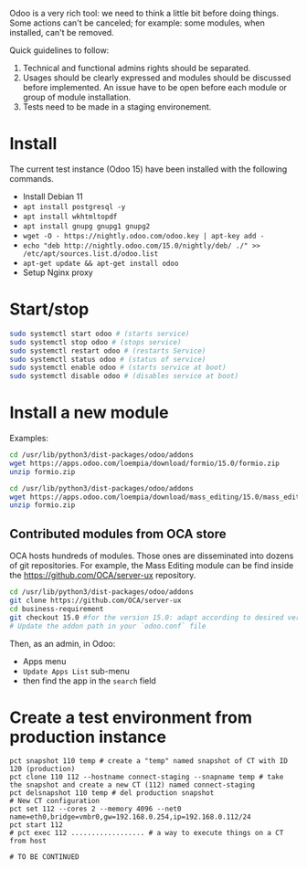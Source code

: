 Odoo is a very rich tool: we need to think a little bit before doing things.
Some actions can't be canceled; for example: some modules, when installed, can't be removed.
 
Quick guidelines to follow:
1. Technical and functional admins rights should be separated.
2. Usages should be clearly expressed and modules should be discussed before implemented. An issue have to be open before each module or group of module installation.
3. Tests need to be made in a staging environement.


# Install

The current test instance (Odoo 15) have been installed with the following commands.

* Install Debian 11
* `apt install postgresql -y`
* `apt install wkhtmltopdf`
* `apt install gnupg gnupg1 gnupg2`
* `wget -O - https://nightly.odoo.com/odoo.key | apt-key add -`
* `echo "deb http://nightly.odoo.com/15.0/nightly/deb/ ./" >> /etc/apt/sources.list.d/odoo.list`
* `apt-get update && apt-get install odoo`
* Setup Nginx proxy

# Start/stop

```bash
sudo systemctl start odoo # (starts service)
sudo systemctl stop odoo # (stops service)
sudo systemctl restart odoo # (restarts Service)
sudo systemctl status odoo # (status of service)
sudo systemctl enable odoo # (starts service at boot)
sudo systemctl disable odoo # (disables service at boot)
```

# Install a new module

Examples:
```bash
cd /usr/lib/python3/dist-packages/odoo/addons
wget https://apps.odoo.com/loempia/download/formio/15.0/formio.zip
unzip formio.zip
```

```bash
cd /usr/lib/python3/dist-packages/odoo/addons
wget https://apps.odoo.com/loempia/download/mass_editing/15.0/mass_editing.zip
unzip formio.zip
```

## Contributed modules from OCA store

OCA hosts hundreds of modules. Those ones are disseminated into dozens of git repositories. For example, the Mass Editing module can be find inside the https://github.com/OCA/server-ux repository.

```bash
cd /usr/lib/python3/dist-packages/odoo/addons
git clone https://github.com/OCA/server-ux
cd business-requirement
git checkout 15.0 #for the version 15.0: adapt according to desired version
# Update the addon path in your `odoo.conf` file
```


Then, as an admin, in Odoo:
* Apps menu
* `Update Apps List` sub-menu
* then find the app in the `search` field

# Create a test environment from production instance

```shell
pct snapshot 110 temp # create a "temp" named snapshot of CT with ID 120 (production)
pct clone 110 112 --hostname connect-staging --snapname temp # take the snapshot and create a new CT (112) named connect-staging
pct delsnapshot 110 temp # del production snapshot
# New CT configuration
pct set 112 --cores 2 --memory 4096 --net0 name=eth0,bridge=vmbr0,gw=192.168.0.254,ip=192.168.0.112/24
pct start 112
# pct exec 112 .................. # a way to execute things on a CT from host

# TO BE CONTINUED
```
